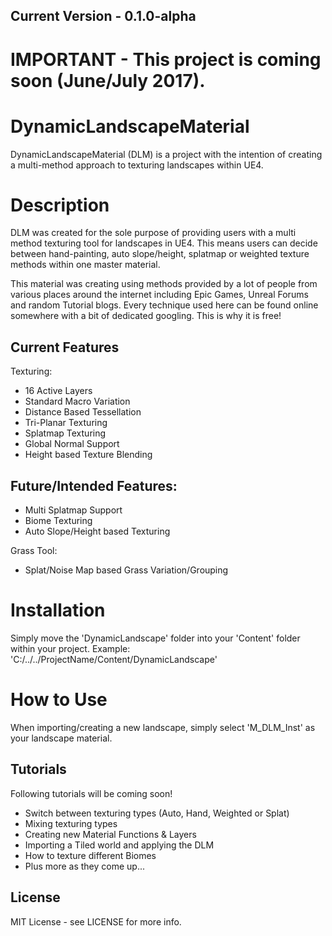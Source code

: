 ## Current Version - 0.1.0-alpha

# IMPORTANT - This project is coming soon (June/July 2017).

# DynamicLandscapeMaterial
DynamicLandscapeMaterial (DLM) is a project with the intention of creating a multi-method approach to texturing landscapes within UE4. 

# Description
DLM was created for the sole purpose of providing users with a multi method texturing tool for landscapes in UE4. This means users can decide between hand-painting, auto slope/height, splatmap or weighted texture methods within one master material.

This material was creating using methods provided by a lot of people from various places around the internet including Epic Games, Unreal Forums and random Tutorial blogs.
Every technique used here can be found online somewhere with a bit of dedicated googling. This is why it is free!

## Current Features

Texturing:
- 16 Active Layers
- Standard Macro Variation
- Distance Based Tessellation
- Tri-Planar Texturing
- Splatmap Texturing
- Global Normal Support
- Height based Texture Blending

## Future/Intended Features:
- Multi Splatmap Support
- Biome Texturing
- Auto Slope/Height based Texturing

Grass Tool:
- Splat/Noise Map based Grass Variation/Grouping

# Installation
Simply move the 'DynamicLandscape' folder into your 'Content' folder within your project. 
Example: 'C:/../../ProjectName/Content/DynamicLandscape'

# How to Use
When importing/creating a new landscape, simply select 'M_DLM_Inst' as your landscape material.

## Tutorials
Following tutorials will be coming soon!
- Switch between texturing types (Auto, Hand, Weighted or Splat)
- Mixing texturing types
- Creating new Material Functions & Layers
- Importing a Tiled world and applying the DLM
- How to texture different Biomes
- Plus more as they come up...

## License
MIT License - see LICENSE for more info.
